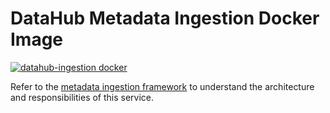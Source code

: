 # DataHub Metadata Ingestion Docker Image
[![datahub-ingestion docker](https://github.com/linkedin/datahub/actions/workflows/docker-ingestion.yml/badge.svg)](https://github.com/linkedin/datahub/actions/workflows/docker-ingestion.yml)

Refer to the [metadata ingestion framework](../../metadata-ingestion) to understand the architecture and responsibilities of this service.
